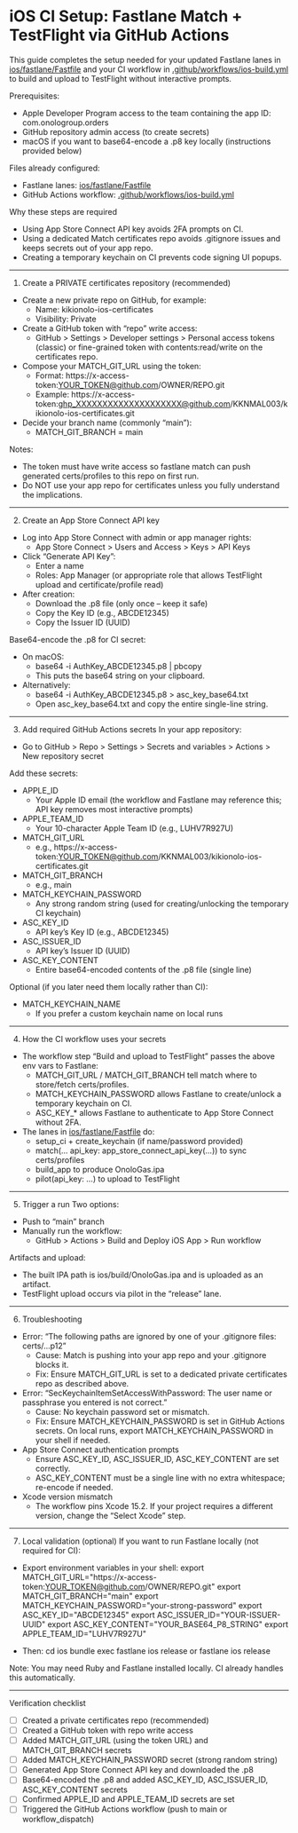 # iOS CI Setup: Fastlane Match + TestFlight via GitHub Actions

This guide completes the setup needed for your updated Fastlane lanes in [ios/fastlane/Fastfile](ios/fastlane/Fastfile) and your CI workflow in [.github/workflows/ios-build.yml](.github/workflows/ios-build.yml) to build and upload to TestFlight without interactive prompts.

Prerequisites:
- Apple Developer Program access to the team containing the app ID: com.onologroup.orders
- GitHub repository admin access (to create secrets)
- macOS if you want to base64-encode a .p8 key locally (instructions provided below)

Files already configured:
- Fastlane lanes: [ios/fastlane/Fastfile](../ios/fastlane/Fastfile)
- GitHub Actions workflow: [.github/workflows/ios-build.yml](../.github/workflows/ios-build.yml)

Why these steps are required
- Using App Store Connect API key avoids 2FA prompts on CI.
- Using a dedicated Match certificates repo avoids .gitignore issues and keeps secrets out of your app repo.
- Creating a temporary keychain on CI prevents code signing UI popups.

--------------------------------------------------------------------------------

1) Create a PRIVATE certificates repository (recommended)
- Create a new private repo on GitHub, for example:
  - Name: kikionolo-ios-certificates
  - Visibility: Private
- Create a GitHub token with “repo” write access:
  - GitHub > Settings > Developer settings > Personal access tokens (classic) or fine-grained token with contents:read/write on the certificates repo.
- Compose your MATCH_GIT_URL using the token:
  - Format:
    https://x-access-token:YOUR_TOKEN@github.com/OWNER/REPO.git
  - Example:
    https://x-access-token:ghp_XXXXXXXXXXXXXXXXXXXX@github.com/KKNMAL003/kikionolo-ios-certificates.git
- Decide your branch name (commonly “main”):
  - MATCH_GIT_BRANCH = main

Notes:
- The token must have write access so fastlane match can push generated certs/profiles to this repo on first run.
- Do NOT use your app repo for certificates unless you fully understand the implications.

--------------------------------------------------------------------------------

2) Create an App Store Connect API key
- Log into App Store Connect with admin or app manager rights:
  - App Store Connect > Users and Access > Keys > API Keys
- Click “Generate API Key”:
  - Enter a name
  - Roles: App Manager (or appropriate role that allows TestFlight upload and certificate/profile read)
- After creation:
  - Download the .p8 file (only once – keep it safe)
  - Copy the Key ID (e.g., ABCDE12345)
  - Copy the Issuer ID (UUID)

Base64-encode the .p8 for CI secret:
- On macOS:
  - base64 -i AuthKey_ABCDE12345.p8 | pbcopy
  - This puts the base64 string on your clipboard.
- Alternatively:
  - base64 -i AuthKey_ABCDE12345.p8 > asc_key_base64.txt
  - Open asc_key_base64.txt and copy the entire single-line string.

--------------------------------------------------------------------------------

3) Add required GitHub Actions secrets
In your app repository:
- Go to GitHub > Repo > Settings > Secrets and variables > Actions > New repository secret

Add these secrets:
- APPLE_ID
  - Your Apple ID email (the workflow and Fastlane may reference this; API key removes most interactive prompts)
- APPLE_TEAM_ID
  - Your 10-character Apple Team ID (e.g., LUHV7R927U)
- MATCH_GIT_URL
  - e.g., https://x-access-token:YOUR_TOKEN@github.com/KKNMAL003/kikionolo-ios-certificates.git
- MATCH_GIT_BRANCH
  - e.g., main
- MATCH_KEYCHAIN_PASSWORD
  - Any strong random string (used for creating/unlocking the temporary CI keychain)
- ASC_KEY_ID
  - API key’s Key ID (e.g., ABCDE12345)
- ASC_ISSUER_ID
  - API key’s Issuer ID (UUID)
- ASC_KEY_CONTENT
  - Entire base64-encoded contents of the .p8 file (single line)

Optional (if you later need them locally rather than CI):
- MATCH_KEYCHAIN_NAME
  - If you prefer a custom keychain name on local runs

--------------------------------------------------------------------------------

4) How the CI workflow uses your secrets
- The workflow step “Build and upload to TestFlight” passes the above env vars to Fastlane:
  - MATCH_GIT_URL / MATCH_GIT_BRANCH tell match where to store/fetch certs/profiles.
  - MATCH_KEYCHAIN_PASSWORD allows Fastlane to create/unlock a temporary keychain on CI.
  - ASC_KEY_* allows Fastlane to authenticate to App Store Connect without 2FA.
- The lanes in [ios/fastlane/Fastfile](../ios/fastlane/Fastfile) do:
  - setup_ci + create_keychain (if name/password provided)
  - match(... api_key: app_store_connect_api_key(...)) to sync certs/profiles
  - build_app to produce OnoloGas.ipa
  - pilot(api_key: ...) to upload to TestFlight

--------------------------------------------------------------------------------

5) Trigger a run
Two options:
- Push to “main” branch
- Manually run the workflow:
  - GitHub > Actions > Build and Deploy iOS App > Run workflow

Artifacts and upload:
- The built IPA path is ios/build/OnoloGas.ipa and is uploaded as an artifact.
- TestFlight upload occurs via pilot in the “release” lane.

--------------------------------------------------------------------------------

6) Troubleshooting
- Error: “The following paths are ignored by one of your .gitignore files: certs/...p12”
  - Cause: Match is pushing into your app repo and your .gitignore blocks it.
  - Fix: Ensure MATCH_GIT_URL is set to a dedicated private certificates repo as described above.
- Error: “SecKeychainItemSetAccessWithPassword: The user name or passphrase you entered is not correct.”
  - Cause: No keychain password set or mismatch.
  - Fix: Ensure MATCH_KEYCHAIN_PASSWORD is set in GitHub Actions secrets. On local runs, export MATCH_KEYCHAIN_PASSWORD in your shell if needed.
- App Store Connect authentication prompts
  - Ensure ASC_KEY_ID, ASC_ISSUER_ID, ASC_KEY_CONTENT are set correctly.
  - ASC_KEY_CONTENT must be a single line with no extra whitespace; re-encode if needed.
- Xcode version mismatch
  - The workflow pins Xcode 15.2. If your project requires a different version, change the “Select Xcode” step.

--------------------------------------------------------------------------------

7) Local validation (optional)
If you want to run Fastlane locally (not required for CI):
- Export environment variables in your shell:
  export MATCH_GIT_URL="https://x-access-token:YOUR_TOKEN@github.com/OWNER/REPO.git"
  export MATCH_GIT_BRANCH="main"
  export MATCH_KEYCHAIN_PASSWORD="your-strong-password"
  export ASC_KEY_ID="ABCDE12345"
  export ASC_ISSUER_ID="YOUR-ISSUER-UUID"
  export ASC_KEY_CONTENT="YOUR_BASE64_P8_STRING"
  export APPLE_TEAM_ID="LUHV7R927U"

- Then:
  cd ios
  bundle exec fastlane ios release
  or
  fastlane ios release

Note: You may need Ruby and Fastlane installed locally. CI already handles this automatically.

--------------------------------------------------------------------------------

Verification checklist
- [ ] Created a private certificates repo (recommended)
- [ ] Created a GitHub token with repo write access
- [ ] Added MATCH_GIT_URL (using the token URL) and MATCH_GIT_BRANCH secrets
- [ ] Added MATCH_KEYCHAIN_PASSWORD secret (strong random string)
- [ ] Generated App Store Connect API key and downloaded the .p8
- [ ] Base64-encoded the .p8 and added ASC_KEY_ID, ASC_ISSUER_ID, ASC_KEY_CONTENT secrets
- [ ] Confirmed APPLE_ID and APPLE_TEAM_ID secrets are set
- [ ] Triggered the GitHub Actions workflow (push to main or workflow_dispatch)